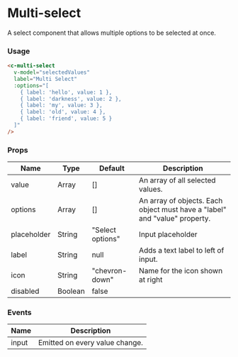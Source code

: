 # Multi-select

A select component that allows multiple options to be selected at once.

### Usage

<component-container>
  <c-multi-select
    label="Multi Select"
    :options="[
      { label: 'hello', value: 1 },
      { label: 'darkness', value: 2 },
      { label: 'my', value: 3 },
      { label: 'old', value: 4 },
      { label: 'friend', value: 5 }
    ]"
  />
</component-container>

``` html
<c-multi-select
  v-model="selectedValues"
  label="Multi Select"
  :options="[
    { label: 'hello', value: 1 },
    { label: 'darkness', value: 2 },
    { label: 'my', value: 3 },
    { label: 'old', value: 4 },
    { label: 'friend', value: 5 }
  ]"
/>
```

### Props

| Name        | Type    | Default             | Description                           |
| ----------- | ------- | ------------------- | ------------------------------------- |
| value       | Array   | []           | An array of all selected values.             |
| options     | Array   | [] | An array of objects. Each object must have a "label" and "value" property. |
| placeholder | String  | "Select options" | Input placeholder                     |
| label       | String  | null                | Adds a text label to left of input.   |
| icon        | String  | "chevron-down"      | Name for the icon shown at right      |
| disabled    | Boolean | false               |                                       |

### Events

| Name         | Description                    |
| ------------ | ------------------------------ |
| input        | Emitted on every value change. |